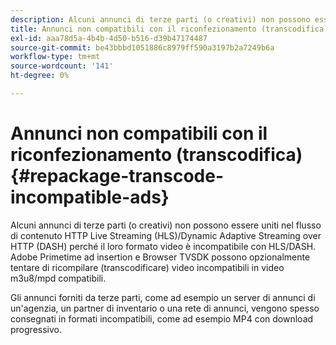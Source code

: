 ```yaml
---
description: Alcuni annunci di terze parti (o creativi) non possono essere uniti nel flusso di contenuto HTTP Live Streaming (HLS)/Dynamic Adaptive Streaming over HTTP (DASH) perché il loro formato video è incompatibile con HLS/DASH. Adobe Primetime ad insertion e Browser TVSDK possono opzionalmente tentare di ricompilare (transcodificare) video incompatibili in video m3u8/mpd compatibili.
title: Annunci non compatibili con il riconfezionamento (transcodifica)
exl-id: aaa78d5a-4b4b-4d50-b516-d39b47174487
source-git-commit: be43bbbd1051886c8979ff590a3197b2a7249b6a
workflow-type: tm+mt
source-wordcount: '141'
ht-degree: 0%

---
```


# Annunci non compatibili con il riconfezionamento (transcodifica){#repackage-transcode-incompatible-ads}

Alcuni annunci di terze parti (o creativi) non possono essere uniti nel flusso di contenuto HTTP Live Streaming (HLS)/Dynamic Adaptive Streaming over HTTP (DASH) perché il loro formato video è incompatibile con HLS/DASH. Adobe Primetime ad insertion e Browser TVSDK possono opzionalmente tentare di ricompilare (transcodificare) video incompatibili in video m3u8/mpd compatibili.

Gli annunci forniti da terze parti, come ad esempio un server di annunci di un&#39;agenzia, un partner di inventario o una rete di annunci, vengono spesso consegnati in formati incompatibili, come ad esempio MP4 con download progressivo.
